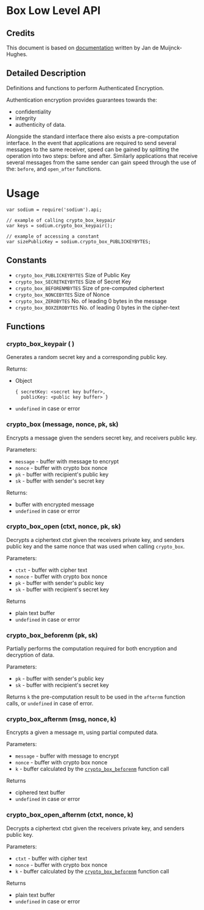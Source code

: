 # Box Low Level API

## Credits
This document is based on [documentation](http://mob5.host.cs.st-andrews.ac.uk/html) written by Jan de Muijnck-Hughes.

## Detailed Description

Definitions and functions to perform Authenticated Encryption.

Authentication encryption provides guarantees towards the:

  * confidentiality
  * integrity
  * authenticity of data.

Alongside the standard interface there also exists a pre-computation interface. In the event that applications are required to send several messages to the same receiver, speed can be gained by splitting the operation into two steps: before and after. Similarly applications that receive several messages from the same sender can gain speed through the use of the: `before`, and `open_after` functions.

# Usage

    var sodium = require('sodium').api;

    // example of calling crypto_box_keypair
    var keys = sodium.crypto_box_keypair();

    // example of accessing a constant
    var sizePublicKey = sodium.crypto_box_PUBLICKEYBYTES;

## Constants

  * `crypto_box_PUBLICKEYBYTES` Size of Public Key
  * `crypto_box_SECRETKEYBYTES` Size of Secret Key
  * `crypto_box_BEFORENMBYTES`  Size of pre-computed ciphertext
  * `crypto_box_NONCEBYTES`     Size of Nonce
  * `crypto_box_ZEROBYTES`      No. of leading 0 bytes in the message
  * `crypto_box_BOXZEROBYTES`   No. of leading 0 bytes in the cipher-text

## Functions

### crypto_box_keypair ( )

Generates a random secret key and a corresponding public key.

Returns:

  * Object

        { secretKey: <secret key buffer>,
          publicKey: <public key buffer> }

  * `undefined` in case or error

### crypto_box (message, nonce, pk, sk)

Encrypts a message given the senders secret key, and receivers public key. 

Parameters:

  * `message` - buffer with message to encrypt
  * `nonce` - buffer with crypto box nonce
  * `pk` - buffer with recipient's public key
  * `sk` - buffer with sender's secret key

Returns:

  * buffer with encrypted message
  * `undefined` in case or error


### crypto_box_open (ctxt, nonce, pk, sk)

Decrypts a ciphertext ctxt given the receivers private key, and senders public key and the same nonce that was used when calling `crypto_box`. 

Parameters:

  * `ctxt` - buffer with cipher text
  * `nonce` - buffer with crypto box nonce
  * `pk` - buffer with sender's public key
  * `sk` - buffer with recipient's secret key
  
Returns 

  * plain text buffer
  * `undefined` in case or error  

### crypto_box_beforenm (pk, sk)
Partially performs the computation required for both encryption and decryption of data. 

Parameters:

  * `pk` - buffer with sender's public key
  * `sk` - buffer with recipient's secret key
  
Returns `k` the pre-computation result to be used in the `afternm` function calls, or `undefined` in case of error.

### crypto_box_afternm (msg, nonce, k)

Encrypts a given a message m, using partial computed data. 

Parameters:

  * `message` - buffer with message to encrypt
  * `nonce` - buffer with crypto box nonce
  * `k` - buffer calculated by the [`crypto_box_beforenm`](#crypto_box_beforenm-pk-sk) function call

Returns 

  * ciphered text buffer
  * `undefined` in case or error 

### crypto_box_open_afternm (ctxt, nonce, k)

Decrypts a ciphertext ctxt given the receivers private key, and senders public key. 

Parameters:

  * `ctxt` - buffer with cipher text
  * `nonce` - buffer with crypto box nonce
  * `k` - buffer calculated by the  [`crypto_box_beforenm`](#crypto_box_beforenm-pk-sk) function call
 
Returns 

  * plain text buffer
  * `undefined` in case or error 


